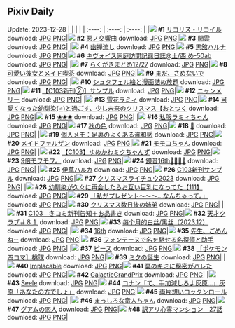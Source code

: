 ## Pixiv Daily
Update: 2023-12-28
|      |      |      |
| :----: | :----: | :----: |
|![](https://pixiv.microyu.workers.dev/c/240x480/img-master/img/2023/12/26/00/00/50/114556204_p0_master1200.jpg) **#1** [リコリス・リコイル](https://www.pixiv.net/artworks/114556204) download: [JPG](https://pixiv.microyu.workers.dev/img-original/img/2023/12/26/00/00/50/114556204_p0.jpg) [PNG](https://pixiv.microyu.workers.dev/img-original/img/2023/12/26/00/00/50/114556204_p0.png)|![](https://pixiv.microyu.workers.dev/c/240x480/img-master/img/2023/12/26/01/14/44/114558234_p0_master1200.jpg) **#2** [悪ノ交響曲](https://www.pixiv.net/artworks/114558234) download: [JPG](https://pixiv.microyu.workers.dev/img-original/img/2023/12/26/01/14/44/114558234_p0.jpg) [PNG](https://pixiv.microyu.workers.dev/img-original/img/2023/12/26/01/14/44/114558234_p0.png)|![](https://pixiv.microyu.workers.dev/c/240x480/img-master/img/2023/12/26/00/00/47/114556198_p0_master1200.jpg) **#3** [閑雲](https://www.pixiv.net/artworks/114556198) download: [JPG](https://pixiv.microyu.workers.dev/img-original/img/2023/12/26/00/00/47/114556198_p0.jpg) [PNG](https://pixiv.microyu.workers.dev/img-original/img/2023/12/26/00/00/47/114556198_p0.png)|
|![](https://pixiv.microyu.workers.dev/c/240x480/img-master/img/2023/12/27/00/00/31/114585313_p0_master1200.jpg) **#4** [幽禅流し](https://www.pixiv.net/artworks/114585313) download: [JPG](https://pixiv.microyu.workers.dev/img-original/img/2023/12/27/00/00/31/114585313_p0.jpg) [PNG](https://pixiv.microyu.workers.dev/img-original/img/2023/12/27/00/00/31/114585313_p0.png)|![](https://pixiv.microyu.workers.dev/c/240x480/img-master/img/2023/12/26/00/00/00/114556059_p0_master1200.jpg) **#5** [黒舘ハルナ](https://www.pixiv.net/artworks/114556059) download: [JPG](https://pixiv.microyu.workers.dev/img-original/img/2023/12/26/00/00/00/114556059_p0.jpg) [PNG](https://pixiv.microyu.workers.dev/img-original/img/2023/12/26/00/00/00/114556059_p0.png)|![](https://pixiv.microyu.workers.dev/c/240x480/img-master/img/2023/12/27/17/16/16/114566909_p0_master1200.jpg) **#6** [キヴォイス家庭訪問記録日誌@土/西 め-50ab](https://www.pixiv.net/artworks/114566909) download: [JPG](https://pixiv.microyu.workers.dev/img-original/img/2023/12/27/17/16/16/114566909_p0.jpg) [PNG](https://pixiv.microyu.workers.dev/img-original/img/2023/12/27/17/16/16/114566909_p0.png)|
|![](https://pixiv.microyu.workers.dev/c/240x480/img-master/img/2023/12/27/12/14/28/114596455_p0_master1200.jpg) **#7** [らくがきまとめ12/27](https://www.pixiv.net/artworks/114596455) download: [JPG](https://pixiv.microyu.workers.dev/img-original/img/2023/12/27/12/14/28/114596455_p0.jpg) [PNG](https://pixiv.microyu.workers.dev/img-original/img/2023/12/27/12/14/28/114596455_p0.png)|![](https://pixiv.microyu.workers.dev/c/240x480/img-master/img/2023/12/27/12/00/32/114596186_p0_master1200.jpg) **#8** [可愛い彼女とメイド喫茶](https://www.pixiv.net/artworks/114596186) download: [JPG](https://pixiv.microyu.workers.dev/img-original/img/2023/12/27/12/00/32/114596186_p0.jpg) [PNG](https://pixiv.microyu.workers.dev/img-original/img/2023/12/27/12/00/32/114596186_p0.png)|![](https://pixiv.microyu.workers.dev/c/240x480/img-master/img/2023/12/26/00/00/17/114556124_p0_master1200.jpg) **#9** [まだ、さめないで](https://www.pixiv.net/artworks/114556124) download: [JPG](https://pixiv.microyu.workers.dev/img-original/img/2023/12/26/00/00/17/114556124_p0.jpg) [PNG](https://pixiv.microyu.workers.dev/img-original/img/2023/12/26/00/00/17/114556124_p0.png)|
|![](https://pixiv.microyu.workers.dev/c/240x480/img-master/img/2023/12/26/19/53/16/114577408_p0_master1200.jpg) **#10** [シュタフェル絵と漫画詰め放題](https://www.pixiv.net/artworks/114577408) download: [JPG](https://pixiv.microyu.workers.dev/img-original/img/2023/12/26/19/53/16/114577408_p0.jpg) [PNG](https://pixiv.microyu.workers.dev/img-original/img/2023/12/26/19/53/16/114577408_p0.png)|![](https://pixiv.microyu.workers.dev/c/240x480/img-master/img/2023/12/26/19/44/30/114577199_p0_master1200.jpg) **#11** [【C103新刊②】サンプル](https://www.pixiv.net/artworks/114577199) download: [JPG](https://pixiv.microyu.workers.dev/img-original/img/2023/12/26/19/44/30/114577199_p0.jpg) [PNG](https://pixiv.microyu.workers.dev/img-original/img/2023/12/26/19/44/30/114577199_p0.png)|![](https://pixiv.microyu.workers.dev/c/240x480/img-master/img/2023/12/26/20/30/02/114578475_p0_master1200.jpg) **#12** [ニャンメリー](https://www.pixiv.net/artworks/114578475) download: [JPG](https://pixiv.microyu.workers.dev/img-original/img/2023/12/26/20/30/02/114578475_p0.jpg) [PNG](https://pixiv.microyu.workers.dev/img-original/img/2023/12/26/20/30/02/114578475_p0.png)|
|![](https://pixiv.microyu.workers.dev/c/240x480/img-master/img/2023/12/26/11/17/59/114567386_p0_master1200.jpg) **#13** [雪花ラミィ](https://www.pixiv.net/artworks/114567386) download: [JPG](https://pixiv.microyu.workers.dev/img-original/img/2023/12/26/11/17/59/114567386_p0.jpg) [PNG](https://pixiv.microyu.workers.dev/img-original/img/2023/12/26/11/17/59/114567386_p0.png)|![](https://pixiv.microyu.workers.dev/c/240x480/img-master/img/2023/12/26/12/00/25/114568096_p0_master1200.jpg) **#14** [可愛くなった幼馴染(♂)と過ごす、少し未来のクリスマス【おとつく](https://www.pixiv.net/artworks/114568096) download: [JPG](https://pixiv.microyu.workers.dev/img-original/img/2023/12/26/12/00/25/114568096_p0.jpg) [PNG](https://pixiv.microyu.workers.dev/img-original/img/2023/12/26/12/00/25/114568096_p0.png)|![](https://pixiv.microyu.workers.dev/c/240x480/img-master/img/2023/12/27/17/07/04/114601560_p0_master1200.jpg) **#15** [❀❀❀](https://www.pixiv.net/artworks/114601560) download: [JPG](https://pixiv.microyu.workers.dev/img-original/img/2023/12/27/17/07/04/114601560_p0.jpg) [PNG](https://pixiv.microyu.workers.dev/img-original/img/2023/12/27/17/07/04/114601560_p0.png)|
|![](https://pixiv.microyu.workers.dev/c/240x480/img-master/img/2023/12/26/11/23/14/114567463_p0_master1200.jpg) **#16** [私服ラミィちゃん](https://www.pixiv.net/artworks/114567463) download: [JPG](https://pixiv.microyu.workers.dev/img-original/img/2023/12/26/11/23/14/114567463_p0.jpg) [PNG](https://pixiv.microyu.workers.dev/img-original/img/2023/12/26/11/23/14/114567463_p0.png)|![](https://pixiv.microyu.workers.dev/c/240x480/img-master/img/2023/12/26/00/01/01/114556233_p0_master1200.jpg) **#17** [秋の色](https://www.pixiv.net/artworks/114556233) download: [JPG](https://pixiv.microyu.workers.dev/img-original/img/2023/12/26/00/01/01/114556233_p0.jpg) [PNG](https://pixiv.microyu.workers.dev/img-original/img/2023/12/26/00/01/01/114556233_p0.png)|![](https://pixiv.microyu.workers.dev/c/240x480/img-master/img/2023/12/26/04/18/16/114562237_p0_master1200.jpg) **#18** [🥱](https://www.pixiv.net/artworks/114562237) download: [JPG](https://pixiv.microyu.workers.dev/img-original/img/2023/12/26/04/18/16/114562237_p0.jpg) [PNG](https://pixiv.microyu.workers.dev/img-original/img/2023/12/26/04/18/16/114562237_p0.png)|
|![](https://pixiv.microyu.workers.dev/c/240x480/img-master/img/2023/12/26/07/00/02/114563878_p0_master1200.jpg) **#19** [個人メモ：足裏のよくある違和感](https://www.pixiv.net/artworks/114563878) download: [JPG](https://pixiv.microyu.workers.dev/img-original/img/2023/12/26/07/00/02/114563878_p0.jpg) [PNG](https://pixiv.microyu.workers.dev/img-original/img/2023/12/26/07/00/02/114563878_p0.png)|![](https://pixiv.microyu.workers.dev/c/240x480/img-master/img/2023/12/27/00/00/43/114585352_p0_master1200.jpg) **#20** [メイドファルザン](https://www.pixiv.net/artworks/114585352) download: [JPG](https://pixiv.microyu.workers.dev/img-original/img/2023/12/27/00/00/43/114585352_p0.jpg) [PNG](https://pixiv.microyu.workers.dev/img-original/img/2023/12/27/00/00/43/114585352_p0.png)|![](https://pixiv.microyu.workers.dev/c/240x480/img-master/img/2023/12/26/00/00/37/114556172_p0_master1200.jpg) **#21** [モモコちゃん](https://www.pixiv.net/artworks/114556172) download: [JPG](https://pixiv.microyu.workers.dev/img-original/img/2023/12/26/00/00/37/114556172_p0.jpg) [PNG](https://pixiv.microyu.workers.dev/img-original/img/2023/12/26/00/00/37/114556172_p0.png)|
|![](https://pixiv.microyu.workers.dev/c/240x480/img-master/img/2023/12/27/00/01/58/114585504_p0_master1200.jpg) **#22** [【C103】ゆめかわミクちゃんず](https://www.pixiv.net/artworks/114585504) download: [JPG](https://pixiv.microyu.workers.dev/img-original/img/2023/12/27/00/01/58/114585504_p0.jpg) [PNG](https://pixiv.microyu.workers.dev/img-original/img/2023/12/27/00/01/58/114585504_p0.png)|![](https://pixiv.microyu.workers.dev/c/240x480/img-master/img/2023/12/26/20/54/48/114579207_p0_master1200.jpg) **#23** [9倍モフモフ。](https://www.pixiv.net/artworks/114579207) download: [JPG](https://pixiv.microyu.workers.dev/img-original/img/2023/12/26/20/54/48/114579207_p0.jpg) [PNG](https://pixiv.microyu.workers.dev/img-original/img/2023/12/26/20/54/48/114579207_p0.png)|![](https://pixiv.microyu.workers.dev/c/240x480/img-master/img/2023/12/27/00/00/22/114585288_p0_master1200.jpg) **#24** [鏡音16th🎂🎂🎉🎉](https://www.pixiv.net/artworks/114585288) download: [JPG](https://pixiv.microyu.workers.dev/img-original/img/2023/12/27/00/00/22/114585288_p0.jpg) [PNG](https://pixiv.microyu.workers.dev/img-original/img/2023/12/27/00/00/22/114585288_p0.png)|
|![](https://pixiv.microyu.workers.dev/c/240x480/img-master/img/2023/12/27/00/00/11/114585248_p0_master1200.jpg) **#25** [伊草ハルカ](https://www.pixiv.net/artworks/114585248) download: [JPG](https://pixiv.microyu.workers.dev/img-original/img/2023/12/27/00/00/11/114585248_p0.jpg) [PNG](https://pixiv.microyu.workers.dev/img-original/img/2023/12/27/00/00/11/114585248_p0.png)|![](https://pixiv.microyu.workers.dev/c/240x480/img-master/img/2023/12/27/16/23/35/114600709_p0_master1200.jpg) **#26** [C103新刊サンプル](https://www.pixiv.net/artworks/114600709) download: [JPG](https://pixiv.microyu.workers.dev/img-original/img/2023/12/27/16/23/35/114600709_p0.jpg) [PNG](https://pixiv.microyu.workers.dev/img-original/img/2023/12/27/16/23/35/114600709_p0.png)|![](https://pixiv.microyu.workers.dev/c/240x480/img-master/img/2023/12/26/17/58/27/114574380_p0_master1200.jpg) **#27** [クリスマスライチュウ2023](https://www.pixiv.net/artworks/114574380) download: [JPG](https://pixiv.microyu.workers.dev/img-original/img/2023/12/26/17/58/27/114574380_p0.jpg) [PNG](https://pixiv.microyu.workers.dev/img-original/img/2023/12/26/17/58/27/114574380_p0.png)|
|![](https://pixiv.microyu.workers.dev/c/240x480/img-master/img/2023/12/27/00/04/35/114585694_p0_master1200.jpg) **#28** [幼馴染が久々に再会したらお互い巨乳になってた【111】](https://www.pixiv.net/artworks/114585694) download: [JPG](https://pixiv.microyu.workers.dev/img-original/img/2023/12/27/00/04/35/114585694_p0.jpg) [PNG](https://pixiv.microyu.workers.dev/img-original/img/2023/12/27/00/04/35/114585694_p0.png)|![](https://pixiv.microyu.workers.dev/c/240x480/img-master/img/2023/12/27/00/00/39/114585340_p0_master1200.jpg) **#29** [「私がプレゼント～～～...なんちゃって。」](https://www.pixiv.net/artworks/114585340) download: [JPG](https://pixiv.microyu.workers.dev/img-original/img/2023/12/27/00/00/39/114585340_p0.jpg) [PNG](https://pixiv.microyu.workers.dev/img-original/img/2023/12/27/00/00/39/114585340_p0.png)|![](https://pixiv.microyu.workers.dev/c/240x480/img-master/img/2023/12/27/18/19/29/114603244_p0_master1200.jpg) **#30** [クリスマス数日後の姉弟](https://www.pixiv.net/artworks/114603244) download: [JPG](https://pixiv.microyu.workers.dev/img-original/img/2023/12/27/18/19/29/114603244_p0.jpg) [PNG](https://pixiv.microyu.workers.dev/img-original/img/2023/12/27/18/19/29/114603244_p0.png)|
|![](https://pixiv.microyu.workers.dev/c/240x480/img-master/img/2023/12/26/20/34/58/114578634_p0_master1200.jpg) **#31** [C103　冬コミ新刊告知＋お品書き](https://www.pixiv.net/artworks/114578634) download: [JPG](https://pixiv.microyu.workers.dev/img-original/img/2023/12/26/20/34/58/114578634_p0.jpg) [PNG](https://pixiv.microyu.workers.dev/img-original/img/2023/12/26/20/34/58/114578634_p0.png)|![](https://pixiv.microyu.workers.dev/c/240x480/img-master/img/2023/12/27/12/00/22/114596167_p0_master1200.jpg) **#32** [天才クラブ＃８１](https://www.pixiv.net/artworks/114596167) download: [JPG](https://pixiv.microyu.workers.dev/img-original/img/2023/12/27/12/00/22/114596167_p0.jpg) [PNG](https://pixiv.microyu.workers.dev/img-original/img/2023/12/27/12/00/22/114596167_p0.png)|![](https://pixiv.microyu.workers.dev/c/240x480/img-master/img/2023/12/26/10/47/57/114566944_p0_master1200.jpg) **#33** [每个月的白丝/黑丝（2023.12）](https://www.pixiv.net/artworks/114566944) download: [JPG](https://pixiv.microyu.workers.dev/img-original/img/2023/12/26/10/47/57/114566944_p0.jpg) [PNG](https://pixiv.microyu.workers.dev/img-original/img/2023/12/26/10/47/57/114566944_p0.png)|
|![](https://pixiv.microyu.workers.dev/c/240x480/img-master/img/2023/12/27/22/09/36/114609718_p0_master1200.jpg) **#34** [16th](https://www.pixiv.net/artworks/114609718) download: [JPG](https://pixiv.microyu.workers.dev/img-original/img/2023/12/27/22/09/36/114609718_p0.jpg) [PNG](https://pixiv.microyu.workers.dev/img-original/img/2023/12/27/22/09/36/114609718_p0.png)|![](https://pixiv.microyu.workers.dev/c/240x480/img-master/img/2023/12/26/01/07/15/114558862_p0_master1200.jpg) **#35** [先生、ごめんね···](https://www.pixiv.net/artworks/114558862) download: [JPG](https://pixiv.microyu.workers.dev/img-original/img/2023/12/26/01/07/15/114558862_p0.jpg) [PNG](https://pixiv.microyu.workers.dev/img-original/img/2023/12/26/01/07/15/114558862_p0.png)|![](https://pixiv.microyu.workers.dev/c/240x480/img-master/img/2023/12/26/00/35/37/114557853_p0_master1200.jpg) **#36** [フォンテーヌで名を馳せる名探偵と助手](https://www.pixiv.net/artworks/114557853) download: [JPG](https://pixiv.microyu.workers.dev/img-original/img/2023/12/26/00/35/37/114557853_p0.jpg) [PNG](https://pixiv.microyu.workers.dev/img-original/img/2023/12/26/00/35/37/114557853_p0.png)|
|![](https://pixiv.microyu.workers.dev/c/240x480/img-master/img/2023/12/27/00/00/38/114585333_p0_master1200.jpg) **#37** [ピース](https://www.pixiv.net/artworks/114585333) download: [JPG](https://pixiv.microyu.workers.dev/img-original/img/2023/12/27/00/00/38/114585333_p0.jpg) [PNG](https://pixiv.microyu.workers.dev/img-original/img/2023/12/27/00/00/38/114585333_p0.png)|![](https://pixiv.microyu.workers.dev/c/240x480/img-master/img/2023/12/26/22/27/27/114565401_p0_master1200.jpg) **#38** [［ポケモン四コマ］桃球](https://www.pixiv.net/artworks/114565401) download: [JPG](https://pixiv.microyu.workers.dev/img-original/img/2023/12/26/22/27/27/114565401_p0.jpg) [PNG](https://pixiv.microyu.workers.dev/img-original/img/2023/12/26/22/27/27/114565401_p0.png)|![](https://pixiv.microyu.workers.dev/c/240x480/img-master/img/2023/12/26/14/06/48/114570354_p0_master1200.jpg) **#39** [ミクの誕生](https://www.pixiv.net/artworks/114570354) download: [JPG](https://pixiv.microyu.workers.dev/img-original/img/2023/12/26/14/06/48/114570354_p0.jpg) [PNG](https://pixiv.microyu.workers.dev/img-original/img/2023/12/26/14/06/48/114570354_p0.png)|
|![](https://pixiv.microyu.workers.dev/c/240x480/img-master/img/2023/12/27/10/07/18/114594385_p0_master1200.jpg) **#40** [Implacable](https://www.pixiv.net/artworks/114594385) download: [JPG](https://pixiv.microyu.workers.dev/img-original/img/2023/12/27/10/07/18/114594385_p0.jpg) [PNG](https://pixiv.microyu.workers.dev/img-original/img/2023/12/27/10/07/18/114594385_p0.png)|![](https://pixiv.microyu.workers.dev/c/240x480/img-master/img/2023/12/26/22/21/24/114582035_p0_master1200.jpg) **#41** [裏のキミに秘密がバレた](https://www.pixiv.net/artworks/114582035) download: [JPG](https://pixiv.microyu.workers.dev/img-original/img/2023/12/26/22/21/24/114582035_p0.jpg) [PNG](https://pixiv.microyu.workers.dev/img-original/img/2023/12/26/22/21/24/114582035_p0.png)|![](https://pixiv.microyu.workers.dev/c/240x480/img-master/img/2023/12/26/14/41/51/114570856_p0_master1200.jpg) **#42** [GalacticGrandPrix](https://www.pixiv.net/artworks/114570856) download: [JPG](https://pixiv.microyu.workers.dev/img-original/img/2023/12/26/14/41/51/114570856_p0.jpg) [PNG](https://pixiv.microyu.workers.dev/img-original/img/2023/12/26/14/41/51/114570856_p0.png)|
|![](https://pixiv.microyu.workers.dev/c/240x480/img-master/img/2023/12/26/00/00/38/114556173_p0_master1200.jpg) **#43** [Seele](https://www.pixiv.net/artworks/114556173) download: [JPG](https://pixiv.microyu.workers.dev/img-original/img/2023/12/26/00/00/38/114556173_p0.jpg) [PNG](https://pixiv.microyu.workers.dev/img-original/img/2023/12/26/00/00/38/114556173_p0.png)|![](https://pixiv.microyu.workers.dev/c/240x480/img-master/img/2023/12/26/16/42/20/114572909_p0_master1200.jpg) **#44** [コナン「て、手加減しろよ灰原…」灰原「あなたの方でしょ」](https://www.pixiv.net/artworks/114572909) download: [JPG](https://pixiv.microyu.workers.dev/img-original/img/2023/12/26/16/42/20/114572909_p0.jpg) [PNG](https://pixiv.microyu.workers.dev/img-original/img/2023/12/26/16/42/20/114572909_p0.png)|![](https://pixiv.microyu.workers.dev/c/240x480/img-master/img/2023/12/27/17/24/42/114601892_p0_master1200.jpg) **#45** [両片想いロックンロール](https://www.pixiv.net/artworks/114601892) download: [JPG](https://pixiv.microyu.workers.dev/img-original/img/2023/12/27/17/24/42/114601892_p0.jpg) [PNG](https://pixiv.microyu.workers.dev/img-original/img/2023/12/27/17/24/42/114601892_p0.png)|
|![](https://pixiv.microyu.workers.dev/c/240x480/img-master/img/2023/12/26/13/33/49/114569810_p0_master1200.jpg) **#46** [まっしろな竜人ちゃん](https://www.pixiv.net/artworks/114569810) download: [JPG](https://pixiv.microyu.workers.dev/img-original/img/2023/12/26/13/33/49/114569810_p0.jpg) [PNG](https://pixiv.microyu.workers.dev/img-original/img/2023/12/26/13/33/49/114569810_p0.png)|![](https://pixiv.microyu.workers.dev/c/240x480/img-master/img/2023/12/26/21/34/39/114580479_p0_master1200.jpg) **#47** [グアムの恋人](https://www.pixiv.net/artworks/114580479) download: [JPG](https://pixiv.microyu.workers.dev/img-original/img/2023/12/26/21/34/39/114580479_p0.jpg) [PNG](https://pixiv.microyu.workers.dev/img-original/img/2023/12/26/21/34/39/114580479_p0.png)|![](https://pixiv.microyu.workers.dev/c/240x480/img-master/img/2023/12/26/14/23/56/114570571_p0_master1200.jpg) **#48** [訳アリ心霊マンション　27話](https://www.pixiv.net/artworks/114570571) download: [JPG](https://pixiv.microyu.workers.dev/img-original/img/2023/12/26/14/23/56/114570571_p0.jpg) [PNG](https://pixiv.microyu.workers.dev/img-original/img/2023/12/26/14/23/56/114570571_p0.png)|
